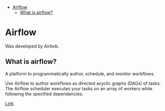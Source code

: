 <!--ts-->
   * [Airflow](#airflow)
      * [What is airflow?](#what-is-airflow)

<!-- Added by: gil_diy, at: Sun 06 Mar 2022 08:54:59 IST -->

<!--te-->


# Airflow

Was developed by Airbnb.

## What is airflow?

A platform to programmatically author, schedule, and monitor workflows.

Use Airflow to author workflows as directed acyclic graphs (DAGs) of tasks. The Airflow scheduler executes your tasks on an array of workers while following the specified dependencies.

[Link](https://github.com/apache/airflow)